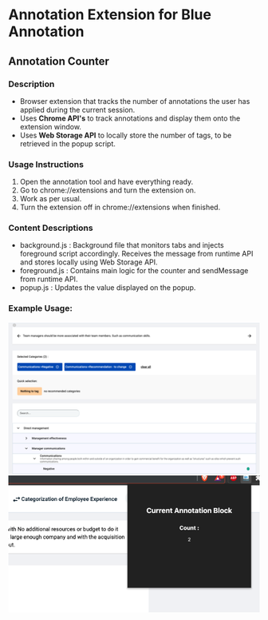 # Annotation Extension for Blue Annotation
## Annotation Counter

### Description
- Browser extension that tracks the number of annotations the user has applied during the current session. 
- Uses **Chrome API's** to track annotations and display them onto the extension window.
- Uses **Web Storage API** to locally store the number of tags, to be retrieved in the popup script.

### Usage Instructions
1. Open the annotation tool and have everything ready.
2. Go to chrome://extensions and turn the extension on.
3. Work as per usual.
5. Turn the extension off in chrome://extensions when finished.

### Content Descriptions
* background.js : Background file that monitors tabs and injects foreground script accordingly. Receives the message from runtime API and stores locally using Web Storage API.
* foreground.js : Contains main logic for the counter and sendMessage from runtime API.
* popup.js : Updates the value displayed on the popup.

### Example Usage:
![Screenshot](./example_usage/sc_before.png)
![Screenshot](./example_usage/sc_after.png)



